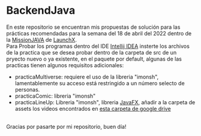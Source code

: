 # BackendJava
En este repositorio se encuentran mis propuestas de solución para las prácticas recomendadas para la semana del 18 de abril del 2022 dentro de la [MissionJAVA](https://github.com/LaunchX-InnovaccionVirtual/MissionJAVA) de [LaunchX](https://github.com/LaunchX-InnovaccionVirtual).<br>
Para Probar los programas dentro del IDE [Intellij IDEA](https://www.jetbrains.com/idea/) insterte los archivos de la practica que se desea probar dentro de la carpeta de src de un pryecto nuevo o ya existente, en el paquete por default, algunas de las practicas tienen algunos requisitos adicionales:
- practicaMultiverse: requiere el uso de la libreria "imonsh", lamentablemente su acceso está restringido a un número selecto de personas.
- practicaComic: libreria "imonsh"
- practicaLineUp: Libreria "imonsh", libreria [JavaFX](https://openjfx.io/), añadir a la carpeta de assets los videos encontrados en [esta carpeta de google drive](https://drive.google.com/drive/folders/15tok39jCYNv8r6JyQQetiJ_7dvZc4SyZ?usp=sharing)
<br>
Gracias por pasarte por mi repositorio, buen día!
